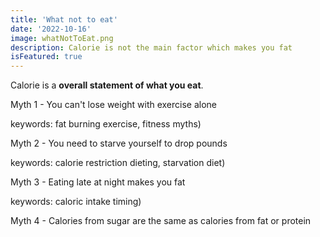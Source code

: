 ```yaml
---
title: 'What not to eat'
date: '2022-10-16'
image: whatNotToEat.png
description: Calorie is not the main factor which makes you fat
isFeatured: true
---
```


Calorie is a **overall statement of what you eat**.

Myth 1 - You can't lose weight with exercise alone

keywords: fat burning exercise, fitness myths)

Myth 2 - You need to starve yourself to drop pounds

keywords: calorie restriction dieting, starvation diet)

Myth 3 - Eating late at night makes you fat

keywords: caloric intake timing)

Myth 4 - Calories from sugar are the same as calories from fat or protein

